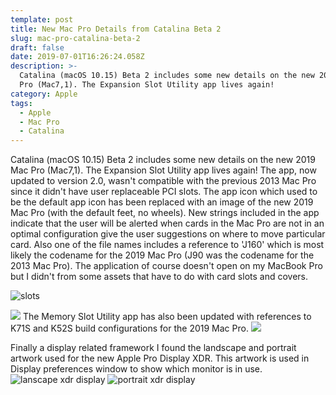 ```yaml
---
template: post
title: New Mac Pro Details from Catalina Beta 2
slug: mac-pro-catalina-beta-2
draft: false
date: 2019-07-01T16:26:24.058Z
description: >-
  Catalina (macOS 10.15) Beta 2 includes some new details on the new 2019 Mac
  Pro (Mac7,1). The Expansion Slot Utility app lives again!
category: Apple
tags:
  - Apple
  - Mac Pro
  - Catalina
---
```

Catalina (macOS 10.15) Beta 2 includes some new details on the new 2019 Mac Pro (Mac7,1). The Expansion Slot Utility app lives again! The app, now updated to version 2.0, wasn't compatible with the previous 2013 Mac Pro since it didn't have user replaceable PCI slots. The app icon which used to be the default app icon has been replaced with an image of the new 2019 Mac Pro (with the default feet, no wheels). New strings included in the app indicate that the user will be alerted when cards in the Mac Pro are not in an optimal configuration give the user suggestions on where to move particular card. Also one of the file names includes a reference to 'J160' which is most likely the codename for the 2019 Mac Pro (J90 was the codename for the 2013 Mac Pro). The application of course doesn't open on my MacBook Pro but I didn't from some assets that have to do with card slots and covers.


![slots](/media/mac-pro-slot-assets.jpg "Slots App Assets")


![](/media/card-slot-bin.jpg)
The Memory Slot Utility app has also been updated with references to K71S and K52S build configurations for the 2019 Mac Pro.
![](/media/memory-slot-utiltiy.jpg)

Finally a display related framework I found the landscape and portrait artwork used for the new Apple Pro Display XDR. This artwork is used in Display preferences window to show which monitor is in use. 
![lanscape xdr display](/media/pro-xdr-display-landscape.jpg "Apple Pro XDR Display in Landscape")
![portrait xdr display](/media/pro-xdr-display-potrait.jpg "Apple Pro XDR Display in Portrait")
